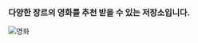### 다양한 장르의 영화를 추천 받을 수 있는 저장소입니다.
![영화](<https://img.vogue.co.kr/vogue/2016/03/style_56d7c79069e99.png](https://encrypted-tbn0.gstatic.com/images?q=tbn:ANd9GcQ0OyZSK_nB7At3KmefZLAG2XacuqNKjj0Klccdk6j7eJ5ExV3t-geuOVptRfebMa4HjhY&usqp=CAU)>)
